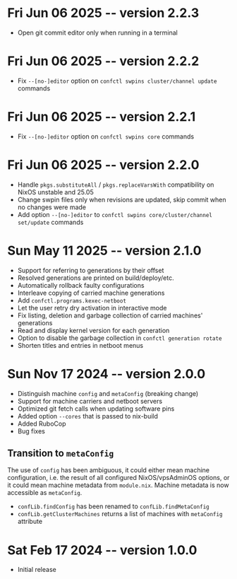 # Fri Jun 06 2025 -- version 2.2.3
- Open git commit editor only when running in a terminal

# Fri Jun 06 2025 -- version 2.2.2
- Fix `--[no-]editor` option on `confctl swpins cluster/channel update` commands

# Fri Jun 06 2025 -- version 2.2.1
- Fix `--[no-]editor` option on `confctl swpins core` commands

# Fri Jun 06 2025 -- version 2.2.0
- Handle `pkgs.substituteAll` / `pkgs.replaceVarsWith` compatibility on NixOS unstable
  and 25.05
- Change swpin files only when revisions are updated, skip commit when no changes were made
- Add option `--[no-]editor` to `confctl swpins core/cluster/channel set/update` commands

# Sun May 11 2025 -- version 2.1.0
- Support for referring to generations by their offset
- Resolved generations are printed on build/deploy/etc.
- Automatically rollback faulty configurations
- Interleave copying of carried machine generations
- Add `confctl.programs.kexec-netboot`
- Let the user retry dry activation in interactive mode
- Fix listing, deletion and garbage collection of carried machines' generations
- Read and display kernel version for each generation
- Option to disable the garbage collection in `confctl generation rotate`
- Shorten titles and entries in netboot menus

# Sun Nov 17 2024 -- version 2.0.0
- Distinguish machine `config` and `metaConfig` (breaking change)
- Support for machine carriers and netboot servers
- Optimized git fetch calls when updating software pins
- Added option `--cores` that is passed to nix-build
- Added RuboCop
- Bug fixes

## Transition to `metaConfig`
The use of `config` has been ambiguous, it could either mean machine
configuration, i.e. the result of all configured NixOS/vpsAdminOS options,
or it could mean machine metadata from `module.nix`. Machine metadata
is now accessible as `metaConfig`.

- `confLib.findConfig` has been renamed to `confLib.findMetaConfig`
- `confLib.getClusterMachines` returns a list of machines with `metaConfig` attribute

# Sat Feb 17 2024 -- version 1.0.0
- Initial release
